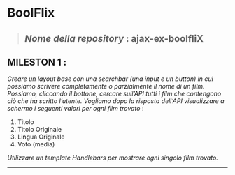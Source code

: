 # BoolFlix

>## *Nome della repository* : ajax-ex-boolfliX

## MILESTON 1 :

*Creare un layout base con una searchbar (una input e un button) in cui possiamo scrivere completamente o parzialmente il nome di un film. Possiamo, cliccando il  bottone, cercare sull’API tutti i film che contengono ciò che ha scritto l’utente.*
*Vogliamo dopo la risposta dell’API visualizzare a schermo i seguenti valori per ogni film trovato* : 

1.	Titolo
2.	Titolo Originale
3.	Lingua Originale
4.	Voto (media)

*Utilizzare un template Handlebars per mostrare ogni singolo film trovato.*

***